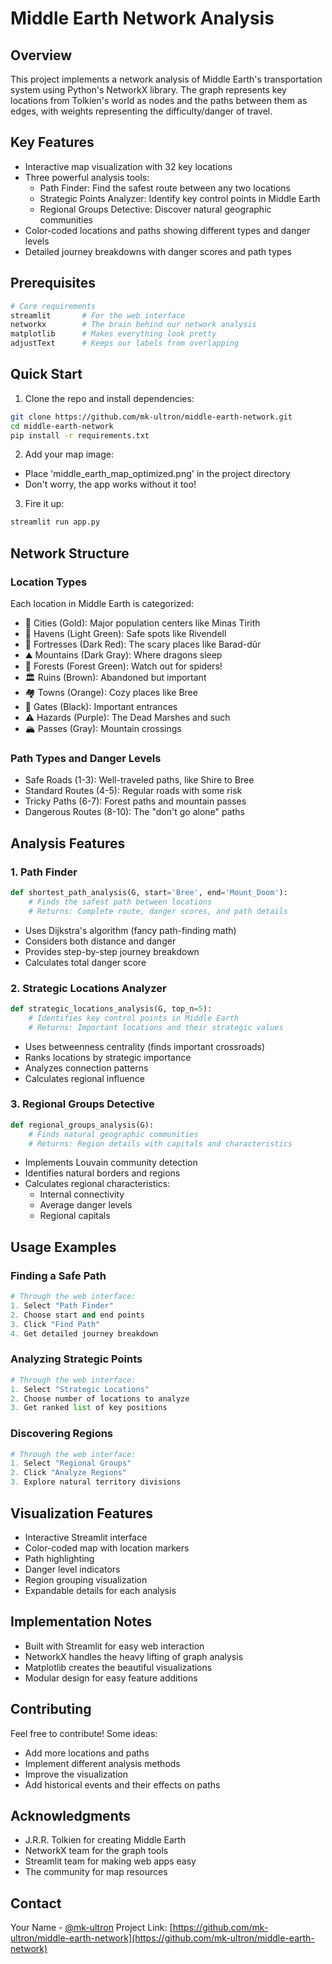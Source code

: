 # Middle Earth Network Analysis

## Overview
This project implements a network analysis of Middle Earth's transportation system using Python's NetworkX library. The graph represents key locations from Tolkien's world as nodes and the paths between them as edges, with weights representing the difficulty/danger of travel.

## Key Features
- Interactive map visualization with 32 key locations
- Three powerful analysis tools:
  - Path Finder: Find the safest route between any two locations
  - Strategic Points Analyzer: Identify key control points in Middle Earth
  - Regional Groups Detective: Discover natural geographic communities
- Color-coded locations and paths showing different types and danger levels
- Detailed journey breakdowns with danger scores and path types

## Prerequisites
```bash
# Core requirements
streamlit       # For the web interface
networkx        # The brain behind our network analysis
matplotlib      # Makes everything look pretty
adjustText      # Keeps our labels from overlapping
```

## Quick Start
1. Clone the repo and install dependencies:
```bash
git clone https://github.com/mk-ultron/middle-earth-network.git
cd middle-earth-network
pip install -r requirements.txt
```

2. Add your map image:
- Place 'middle_earth_map_optimized.png' in the project directory
- Don't worry, the app works without it too!

3. Fire it up:
```bash
streamlit run app.py
```

## Network Structure

### Location Types
Each location in Middle Earth is categorized:
- 🏰 Cities (Gold): Major population centers like Minas Tirith
- 🌳 Havens (Light Green): Safe spots like Rivendell
- 🗼 Fortresses (Dark Red): The scary places like Barad-dûr
- ⛰️ Mountains (Dark Gray): Where dragons sleep
- 🌲 Forests (Forest Green): Watch out for spiders!
- 🏛️ Ruins (Brown): Abandoned but important
- 🏘️ Towns (Orange): Cozy places like Bree
- 🚪 Gates (Black): Important entrances
- ⚠️ Hazards (Purple): The Dead Marshes and such
- 🏔️ Passes (Gray): Mountain crossings

### Path Types and Danger Levels
- Safe Roads (1-3): Well-traveled paths, like Shire to Bree
- Standard Routes (4-5): Regular roads with some risk
- Tricky Paths (6-7): Forest paths and mountain passes
- Dangerous Routes (8-10): The "don't go alone" paths

## Analysis Features

### 1. Path Finder
```python
def shortest_path_analysis(G, start='Bree', end='Mount_Doom'):
    # Finds the safest path between locations
    # Returns: Complete route, danger scores, and path details
```
- Uses Dijkstra's algorithm (fancy path-finding math)
- Considers both distance and danger
- Provides step-by-step journey breakdown
- Calculates total danger score

### 2. Strategic Locations Analyzer
```python
def strategic_locations_analysis(G, top_n=5):
    # Identifies key control points in Middle Earth
    # Returns: Important locations and their strategic values
```
- Uses betweenness centrality (finds important crossroads)
- Ranks locations by strategic importance
- Analyzes connection patterns
- Calculates regional influence

### 3. Regional Groups Detective
```python
def regional_groups_analysis(G):
    # Finds natural geographic communities
    # Returns: Region details with capitals and characteristics
```
- Implements Louvain community detection
- Identifies natural borders and regions
- Calculates regional characteristics:
  - Internal connectivity
  - Average danger levels
  - Regional capitals

## Usage Examples

### Finding a Safe Path
```python
# Through the web interface:
1. Select "Path Finder"
2. Choose start and end points
3. Click "Find Path"
4. Get detailed journey breakdown
```

### Analyzing Strategic Points
```python
# Through the web interface:
1. Select "Strategic Locations"
2. Choose number of locations to analyze
3. Get ranked list of key positions
```

### Discovering Regions
```python
# Through the web interface:
1. Select "Regional Groups"
2. Click "Analyze Regions"
3. Explore natural territory divisions
```

## Visualization Features
- Interactive Streamlit interface
- Color-coded map with location markers
- Path highlighting
- Danger level indicators
- Region grouping visualization
- Expandable details for each analysis

## Implementation Notes
- Built with Streamlit for easy web interaction
- NetworkX handles the heavy lifting of graph analysis
- Matplotlib creates the beautiful visualizations
- Modular design for easy feature additions

## Contributing
Feel free to contribute! Some ideas:
- Add more locations and paths
- Implement different analysis methods
- Improve the visualization
- Add historical events and their effects on paths

## Acknowledgments
- J.R.R. Tolkien for creating Middle Earth
- NetworkX team for the graph tools
- Streamlit team for making web apps easy
- The community for map resources

## Contact
Your Name - [@mk-ultron](https://github.com/mk-ultron)
Project Link: [https://github.com/mk-ultron/middle-earth-network](https://github.com/mk-ultron/middle-earth-network)
